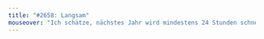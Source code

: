 ```yaml
---
title: "#2658: Langsam"
mouseover: "Ich schätze, nächstes Jahr wird mindestens 24 Stunden schneller vergehen als dieses."
---
```

